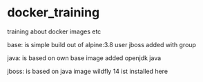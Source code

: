 # docker_training
training about docker images etc

base:
is simple build out of alpine:3.8
user jboss added with group

java:
is based on own base image
added openjdk java

jboss:
is based on java image
wildfly 14 ist installed here
